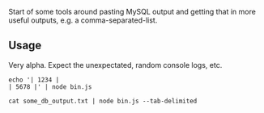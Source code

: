 Start of some tools around pasting MySQL output and getting that in more useful outputs, e.g. a comma-separated-list.

## Usage

Very alpha. Expect the unexpectated, random console logs, etc.

```
echo '| 1234 |
| 5678 |' | node bin.js

cat some_db_output.txt | node bin.js --tab-delimited
```
